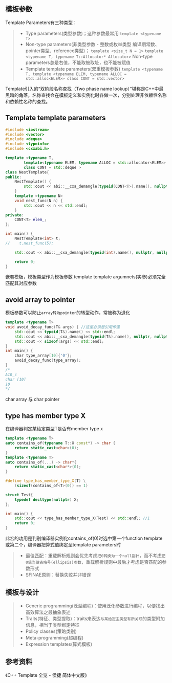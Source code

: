 ## 模板参数
Template Parameters有三种类型：
>* Type parameters(类型参数)；这种参数最常用 `template <typename T>`
>* Non-type parameters(非类型参数 - 整数或枚举类型 编译期常数、pointer类型、reference类型)； `template <size_t N = 1>` `template <typename T, typename T::Allocator* Allocator>`
Non-type parameters总是右值，不能取被取址，也不能被赋值
>* Template template parameters(双重模板参数) `template <typename T, template <typename ELEM, typename ALLOC = std::alloc<ELEM>> class CONT = std::vector>`

Template引入的“双阶段名称查找（Two phase name lookup）”堪称是C++中最黑暗的角落，名称查找会在模板定义和实例化时各做一次，分别处理非依赖性名称和依赖性名称的查找。

## Template template parameters

```c++
#include <iostream>
#include <vector>
#include <deque>
#include <typeinfo>
#include <cxxabi.h>

template <typename T,
        template<typename ELEM, typename ALLOC = std::allocator<ELEM>>
        class CONT = std::deque >
class NestTemplate{
public:
    NestTemplate() {
        std::cout << abi::__cxa_demangle(typeid(CONT<T>).name(), nullptr, nullptr, nullptr) << std::endl;
    }
    template <typename N>
    void nest_func(N n) {
        std::cout << n << std::endl;
    }
private:
    CONT<T> elem_;
};

int main() {
    NestTemplate<int> t;
//    t.nest_func(5);

    std::cout << abi::__cxa_demangle(typeid(int).name(), nullptr, nullptr, nullptr) << std::endl;

    return 0;
}
```

嵌套模板，模板类型作为模板参数
template template argumnets(实参)必须完全匹配其对应参数

## avoid array to pointer
模板参数可以防止`array转为pointer`的转型动作，常被称为退化
```c++
template <typename T>
void avoid_decay_func(T& args) { //这里必须是引用传递
    std::cout << typeid(T&).name() << std::endl;
    std::cout << abi::__cxa_demangle(typeid(T&).name(), nullptr, nullptr, nullptr) << std::endl;
    std::cout << sizeof(args) << std::endl;
}
int main() {
    char type_array[10]{'0'};
    avoid_decay_func(type_array);
}
/*
A10_c
char [10]
10
*/
```
char array 与 char pointer

## type has member type X

在编译器判定某给定类型T是否有member type x

```c++
template <typename T>
auto contains_of(typename T::X const*) -> char {
    return static_cast<char>(0);
}
template <typename T>
auto contains_of(...) -> char*{
    return static_cast<char*>(0);
}

#define type_has_member_type_X(T) \
    (sizeof(contains_of<T>(0)) == 1)

struct Test{
    typedef decltype(nullptr) X;
};

int main() {
    std::cout << type_has_member_type_X(Test) << std::endl; //1
    return 0;
}
```

此宏的功用是判别编译器实例化contains_of<T>(0)时选中第一个function template或第二个，编译器把算式值绑定至template parameters时
>* 最佳匹配：重载解析规则会优先考虑`把0转换为一个null指针`，而不考虑`把0值当做省略号(ellipsis)参数`，重载解析规则中最后才考虑是否匹配的参数形式
>* SFINAE原则：替换失败并非错误
        
## 模板与设计
>* Generic programming(泛型编程)：使用泛化参数进行编程，以便找出高效算法之最抽象表述
>* Traits(特征、类型提取)：traits来表达`与某给定主类型有所关联`的类型附加信息，相当于类型绑定特征
>* Policy classes(策略类别)
>* Meta-programming(超编程)
>* Expression templates(算式模板)
  
## 参考资料
《C++ Template 全览 - 侯捷 简体中文版》
